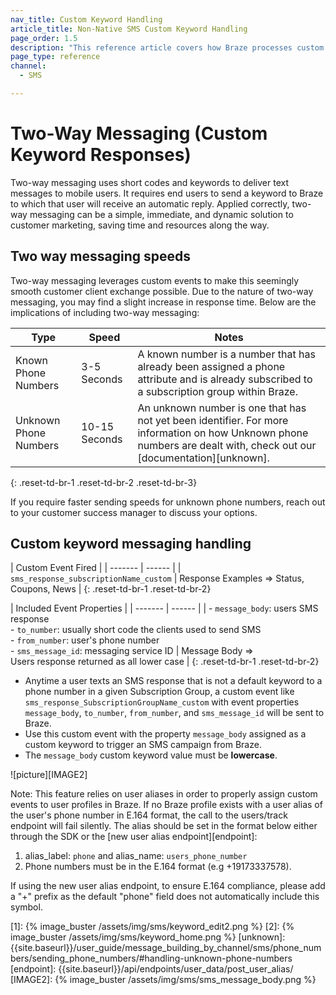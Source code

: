```yaml
---
nav_title: Custom Keyword Handling
article_title: Non-Native SMS Custom Keyword Handling
page_order: 1.5
description: "This reference article covers how Braze processes custom keywords for non-native SMS users."
page_type: reference
channel:
  - SMS

---
```


# Two-Way Messaging (Custom Keyword Responses)

Two-way messaging uses short codes and keywords to deliver text messages to mobile users. It requires end users to send a keyword to Braze to which that user will receive an automatic reply. Applied correctly, two-way messaging can be a simple, immediate, and dynamic solution to customer marketing, saving time and resources along the way. 

## Two way messaging speeds

Two-way messaging leverages custom events to make this seemingly smooth customer client exchange possible. Due to the nature of two-way messaging, you may find a slight increase in response time. Below are the implications of including two-way messaging:

| Type | Speed | Notes | 
| ----- | ----- | ---- | 
| Known Phone Numbers | 3-5 Seconds | A known number is a number that has already been assigned a phone attribute and is already subscribed to a subscription group within Braze.
| Unknown Phone Numbers |  10-15 Seconds | An unknown number is one that has not yet been identifier. For more information on how Unknown phone numbers are dealt with, check out our [documentation][unknown].|
{: .reset-td-br-1 .reset-td-br-2 .reset-td-br-3}

If you require faster sending speeds for unknown phone numbers, reach out to your customer success manager to discuss your options.

## Custom keyword messaging handling

| Custom Event Fired |
| ------- | ------ |
| `sms_response_subscriptionName_custom` | Response Examples => Status, Coupons, News |
{: .reset-td-br-1 .reset-td-br-2}

| Included Event Properties |
| ------- | ------ |
| - `message_body`: users SMS response<br>- `to_number`: usually short code the clients used to send SMS<br>- `from_number`: user's phone number<br>- `sms_message_id`: messaging service ID | Message Body => <br>Users response returned as all lower case |
{: .reset-td-br-1 .reset-td-br-2}

- Anytime a user texts an SMS response that is not a default keyword to a phone number in a given Subscription Group, a custom event like `sms_response_SubscriptionGroupName_custom` with event properties `message_body`, `to_number`, `from_number`, and `sms_message_id` will be sent to Braze. 
- Use this custom event with the property `message_body` assigned as a custom keyword to trigger an SMS campaign from Braze.
- The `message_body` custom keyword value must be __lowercase__.

![picture][IMAGE2]

Note: This feature relies on user aliases in order to properly assign custom events to user profiles in Braze. If no Braze profile exists with a user alias of the user's phone number in E.164 format, the call to the users/track endpoint will fail silently. The alias should be set in the format below either through the SDK or the [new user alias endpoint][endpoint]:
1. alias_label: `phone` and alias_name: `users_phone_number`
2. Phone numbers must be in the E.164 format (e.g +19173337578). 

If using the new user alias endpoint, to ensure E.164 compliance, please add a "+" prefix as the default "phone" field does not automatically include this symbol.

[oblink]: {{site.baseurl}}/user_guide/message_building_by_channel/sms/sms_subscription_group/#setup-process
[1]: {% image_buster /assets/img/sms/keyword_edit2.png %}
[2]: {% image_buster /assets/img/sms/keyword_home.png %}
[unknown]: {{site.baseurl}}/user_guide/message_building_by_channel/sms/phone_numbers/sending_phone_numbers/#handling-unknown-phone-numbers
[endpoint]: {{site.baseurl}}/api/endpoints/user_data/post_user_alias/
[IMAGE2]: {% image_buster /assets/img/sms/sms_message_body.png %}
